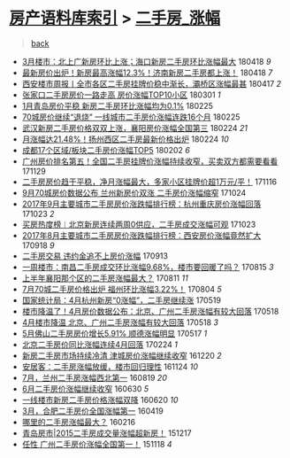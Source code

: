 [房产语料库索引](../../README.md)  > [二手房_涨幅](二手房_涨幅.md)
====
> [back](../README.md)

- [3月楼市：北上广新房环比上涨；海口新房二手房环比涨幅最大](http://jkwz.applinzi.com/ittc/7093443453759521798.html#3%E6%9C%88%E6%A5%BC%E5%B8%82%EF%BC%9A%E5%8C%97%E4%B8%8A%E5%B9%BF%E6%96%B0%E6%88%BF%E7%8E%AF%E6%AF%94%E4%B8%8A%E6%B6%A8%EF%BC%9B%E6%B5%B7%E5%8F%A3%E6%96%B0%E6%88%BF%E4%BA%8C%E6%89%8B%E6%88%BF%E7%8E%AF%E6%AF%94%E6%B6%A8%E5%B9%85%E6%9C%80%E5%A4%A7) 180418 *9* 
- [最新房价出炉！新房最高涨幅12.3%！济南新房二手房都上涨！](http://jkwz.applinzi.com/ittc/7093424654503117834.html#%E6%9C%80%E6%96%B0%E6%88%BF%E4%BB%B7%E5%87%BA%E7%82%89%EF%BC%81%E6%96%B0%E6%88%BF%E6%9C%80%E9%AB%98%E6%B6%A8%E5%B9%8512.3%25%EF%BC%81%E6%B5%8E%E5%8D%97%E6%96%B0%E6%88%BF%E4%BA%8C%E6%89%8B%E6%88%BF%E9%83%BD%E4%B8%8A%E6%B6%A8%EF%BC%81) 180418 *7* 
- [西安楼市周报丨全市各区二手房挂牌价稳中渐长，灞桥区涨幅最甚](http://jkwz.applinzi.com/ittc/7092931510556689418.html#%E8%A5%BF%E5%AE%89%E6%A5%BC%E5%B8%82%E5%91%A8%E6%8A%A5%E4%B8%A8%E5%85%A8%E5%B8%82%E5%90%84%E5%8C%BA%E4%BA%8C%E6%89%8B%E6%88%BF%E6%8C%82%E7%89%8C%E4%BB%B7%E7%A8%B3%E4%B8%AD%E6%B8%90%E9%95%BF%EF%BC%8C%E7%81%9E%E6%A1%A5%E5%8C%BA%E6%B6%A8%E5%B9%85%E6%9C%80%E7%94%9A) 180417 *2* 
- [张家口二手房房价一路走高 房价涨幅TOP10小区](http://jkwz.applinzi.com/ittc/7075434346213540880.html#%E5%BC%A0%E5%AE%B6%E5%8F%A3%E4%BA%8C%E6%89%8B%E6%88%BF%E6%88%BF%E4%BB%B7%E4%B8%80%E8%B7%AF%E8%B5%B0%E9%AB%98+%E6%88%BF%E4%BB%B7%E6%B6%A8%E5%B9%85TOP10%E5%B0%8F%E5%8C%BA) 180301 *1* 
- [1月青岛房价平稳 新房二手房环比涨幅均为0.1%](http://jkwz.applinzi.com/ittc/7073969125775115280.html#1%E6%9C%88%E9%9D%92%E5%B2%9B%E6%88%BF%E4%BB%B7%E5%B9%B3%E7%A8%B3+%E6%96%B0%E6%88%BF%E4%BA%8C%E6%89%8B%E6%88%BF%E7%8E%AF%E6%AF%94%E6%B6%A8%E5%B9%85%E5%9D%87%E4%B8%BA0.1%25) 180225  
- [70城房价继续“退烧” 一线城市二手房价涨幅连跌16个月](http://jkwz.applinzi.com/ittc/7073929658523714577.html#70%E5%9F%8E%E6%88%BF%E4%BB%B7%E7%BB%A7%E7%BB%AD%E2%80%9C%E9%80%80%E7%83%A7%E2%80%9D+%E4%B8%80%E7%BA%BF%E5%9F%8E%E5%B8%82%E4%BA%8C%E6%89%8B%E6%88%BF%E4%BB%B7%E6%B6%A8%E5%B9%85%E8%BF%9E%E8%B7%8C16%E4%B8%AA%E6%9C%88) 180225  
- [武汉新房二手房价格双双上涨，襄阳房价涨幅全国第三](http://jkwz.applinzi.com/ittc/7073751480970773521.html#%E6%AD%A6%E6%B1%89%E6%96%B0%E6%88%BF%E4%BA%8C%E6%89%8B%E6%88%BF%E4%BB%B7%E6%A0%BC%E5%8F%8C%E5%8F%8C%E4%B8%8A%E6%B6%A8%EF%BC%8C%E8%A5%84%E9%98%B3%E6%88%BF%E4%BB%B7%E6%B6%A8%E5%B9%85%E5%85%A8%E5%9B%BD%E7%AC%AC%E4%B8%89) 180224 *21* 
- [月涨幅达21.48%！扬州西区二手房最新价格出炉](http://jkwz.applinzi.com/ittc/7073698514809127942.html#%E6%9C%88%E6%B6%A8%E5%B9%85%E8%BE%BE21.48%25%EF%BC%81%E6%89%AC%E5%B7%9E%E8%A5%BF%E5%8C%BA%E4%BA%8C%E6%89%8B%E6%88%BF%E6%9C%80%E6%96%B0%E4%BB%B7%E6%A0%BC%E5%87%BA%E7%82%89) 180224 *10* 
- [成都17个区域/板块二手房价涨幅TOP5](http://jkwz.applinzi.com/ittc/7065543277799801867.html#%E6%88%90%E9%83%BD17%E4%B8%AA%E5%8C%BA%E5%9F%9F%2F%E6%9D%BF%E5%9D%97%E4%BA%8C%E6%89%8B%E6%88%BF%E4%BB%B7%E6%B6%A8%E5%B9%85TOP5) 180202 *6* 
- [广州房价排名第五！全国二手房挂牌价涨幅持续收窄，买卖双方都需要看看](http://jkwz.applinzi.com/ittc/7041186052247651345.html#%E5%B9%BF%E5%B7%9E%E6%88%BF%E4%BB%B7%E6%8E%92%E5%90%8D%E7%AC%AC%E4%BA%94%EF%BC%81%E5%85%A8%E5%9B%BD%E4%BA%8C%E6%89%8B%E6%88%BF%E6%8C%82%E7%89%8C%E4%BB%B7%E6%B6%A8%E5%B9%85%E6%8C%81%E7%BB%AD%E6%94%B6%E7%AA%84%EF%BC%8C%E4%B9%B0%E5%8D%96%E5%8F%8C%E6%96%B9%E9%83%BD%E9%9C%80%E8%A6%81%E7%9C%8B%E7%9C%8B) 171129  
- [二手房房价趋于平稳，净月涨幅最大，多家小区挂牌价超1万元/平！](http://jkwz.applinzi.com/ittc/7036535293723804688.html#%E4%BA%8C%E6%89%8B%E6%88%BF%E6%88%BF%E4%BB%B7%E8%B6%8B%E4%BA%8E%E5%B9%B3%E7%A8%B3%EF%BC%8C%E5%87%80%E6%9C%88%E6%B6%A8%E5%B9%85%E6%9C%80%E5%A4%A7%EF%BC%8C%E5%A4%9A%E5%AE%B6%E5%B0%8F%E5%8C%BA%E6%8C%82%E7%89%8C%E4%BB%B7%E8%B6%851%E4%B8%87%E5%85%83%2F%E5%B9%B3%EF%BC%81) 171116  
- [9月70城房价数据公布 兰州新房价双涨 二手房价涨幅缩窄](http://jkwz.applinzi.com/ittc/7027939209376171025.html#9%E6%9C%8870%E5%9F%8E%E6%88%BF%E4%BB%B7%E6%95%B0%E6%8D%AE%E5%85%AC%E5%B8%83+%E5%85%B0%E5%B7%9E%E6%96%B0%E6%88%BF%E4%BB%B7%E5%8F%8C%E6%B6%A8+%E4%BA%8C%E6%89%8B%E6%88%BF%E4%BB%B7%E6%B6%A8%E5%B9%85%E7%BC%A9%E7%AA%84) 171024  
- [2017年9月主要城市二手房房价涨跌幅排行榜：杭州重庆房价涨幅回落](http://jkwz.applinzi.com/ittc/7027656280276206608.html#2017%E5%B9%B49%E6%9C%88%E4%B8%BB%E8%A6%81%E5%9F%8E%E5%B8%82%E4%BA%8C%E6%89%8B%E6%88%BF%E6%88%BF%E4%BB%B7%E6%B6%A8%E8%B7%8C%E5%B9%85%E6%8E%92%E8%A1%8C%E6%A6%9C%EF%BC%9A%E6%9D%AD%E5%B7%9E%E9%87%8D%E5%BA%86%E6%88%BF%E4%BB%B7%E6%B6%A8%E5%B9%85%E5%9B%9E%E8%90%BD) 171023 *2* 
- [买房热度榜︱北京新房连续两周0供应，二手房成交涨幅可观](http://jkwz.applinzi.com/ittc/7027623099334394896.html#%E4%B9%B0%E6%88%BF%E7%83%AD%E5%BA%A6%E6%A6%9C%EF%B8%B1%E5%8C%97%E4%BA%AC%E6%96%B0%E6%88%BF%E8%BF%9E%E7%BB%AD%E4%B8%A4%E5%91%A80%E4%BE%9B%E5%BA%94%EF%BC%8C%E4%BA%8C%E6%89%8B%E6%88%BF%E6%88%90%E4%BA%A4%E6%B6%A8%E5%B9%85%E5%8F%AF%E8%A7%82) 171023  
- [2017年8月主要城市二手房房价涨跌幅排行榜：西安房价涨幅竟然扩大](http://jkwz.applinzi.com/ittc/7014623207171294225.html#2017%E5%B9%B48%E6%9C%88%E4%B8%BB%E8%A6%81%E5%9F%8E%E5%B8%82%E4%BA%8C%E6%89%8B%E6%88%BF%E6%88%BF%E4%BB%B7%E6%B6%A8%E8%B7%8C%E5%B9%85%E6%8E%92%E8%A1%8C%E6%A6%9C%EF%BC%9A%E8%A5%BF%E5%AE%89%E6%88%BF%E4%BB%B7%E6%B6%A8%E5%B9%85%E7%AB%9F%E7%84%B6%E6%89%A9%E5%A4%A7) 170918 *9* 
- [二手房交易 违约金追不上房价涨幅](http://jkwz.applinzi.com/ittc/7012598265906987792.html#%E4%BA%8C%E6%89%8B%E6%88%BF%E4%BA%A4%E6%98%93+%E8%BF%9D%E7%BA%A6%E9%87%91%E8%BF%BD%E4%B8%8D%E4%B8%8A%E6%88%BF%E4%BB%B7%E6%B6%A8%E5%B9%85) 170913  
- [一周楼市：南昌二手房成交环比涨幅9.68%，楼市要回暖了吗？](http://jkwz.applinzi.com/ittc/7001970475851596816.html#%E4%B8%80%E5%91%A8%E6%A5%BC%E5%B8%82%EF%BC%9A%E5%8D%97%E6%98%8C%E4%BA%8C%E6%89%8B%E6%88%BF%E6%88%90%E4%BA%A4%E7%8E%AF%E6%AF%94%E6%B6%A8%E5%B9%859.68%25%EF%BC%8C%E6%A5%BC%E5%B8%82%E8%A6%81%E5%9B%9E%E6%9A%96%E4%BA%86%E5%90%97%EF%BC%9F) 170815 *3* 
- [上半年襄阳那个区的二手房涨幅最大？](http://jkwz.applinzi.com/ittc/7000582343172293649.html#%E4%B8%8A%E5%8D%8A%E5%B9%B4%E8%A5%84%E9%98%B3%E9%82%A3%E4%B8%AA%E5%8C%BA%E7%9A%84%E4%BA%8C%E6%89%8B%E6%88%BF%E6%B6%A8%E5%B9%85%E6%9C%80%E5%A4%A7%EF%BC%9F) 170811 *11* 
- [7月70城二手房价格出炉 福州环比涨幅3.22%！](http://jkwz.applinzi.com/ittc/6997882945694860305.html#7%E6%9C%8870%E5%9F%8E%E4%BA%8C%E6%89%8B%E6%88%BF%E4%BB%B7%E6%A0%BC%E5%87%BA%E7%82%89+%E7%A6%8F%E5%B7%9E%E7%8E%AF%E6%AF%94%E6%B6%A8%E5%B9%853.22%25%EF%BC%81) 170804 *5* 
- [国家统计局：4月杭州新房“0涨幅”，二手房继续涨](http://jkwz.applinzi.com/ittc/6969413243071104004.html#%E5%9B%BD%E5%AE%B6%E7%BB%9F%E8%AE%A1%E5%B1%80%EF%BC%9A4%E6%9C%88%E6%9D%AD%E5%B7%9E%E6%96%B0%E6%88%BF%E2%80%9C0%E6%B6%A8%E5%B9%85%E2%80%9D%EF%BC%8C%E4%BA%8C%E6%89%8B%E6%88%BF%E7%BB%A7%E7%BB%AD%E6%B6%A8) 170519  
- [楼市降温了！4月房价数据公布：北京、广州二手房涨幅有较大回落](http://jkwz.applinzi.com/ittc/6968991389319693316.html#%E6%A5%BC%E5%B8%82%E9%99%8D%E6%B8%A9%E4%BA%86%EF%BC%814%E6%9C%88%E6%88%BF%E4%BB%B7%E6%95%B0%E6%8D%AE%E5%85%AC%E5%B8%83%EF%BC%9A%E5%8C%97%E4%BA%AC%E3%80%81%E5%B9%BF%E5%B7%9E%E4%BA%8C%E6%89%8B%E6%88%BF%E6%B6%A8%E5%B9%85%E6%9C%89%E8%BE%83%E5%A4%A7%E5%9B%9E%E8%90%BD) 170518  
- [4月楼市降温 北京、广州二手房涨幅有较大回落](http://jkwz.applinzi.com/ittc/6968938120757117956.html#4%E6%9C%88%E6%A5%BC%E5%B8%82%E9%99%8D%E6%B8%A9+%E5%8C%97%E4%BA%AC%E3%80%81%E5%B9%BF%E5%B7%9E%E4%BA%8C%E6%89%8B%E6%88%BF%E6%B6%A8%E5%B9%85%E6%9C%89%E8%BE%83%E5%A4%A7%E5%9B%9E%E8%90%BD) 170518 *3* 
- [5月佛山二手房房价增长5.91% 顺德涨幅明显](http://jkwz.applinzi.com/ittc/6968692889776292868.html#5%E6%9C%88%E4%BD%9B%E5%B1%B1%E4%BA%8C%E6%89%8B%E6%88%BF%E6%88%BF%E4%BB%B7%E5%A2%9E%E9%95%BF5.91%25+%E9%A1%BA%E5%BE%B7%E6%B6%A8%E5%B9%85%E6%98%8E%E6%98%BE) 170517 *1* 
- [北京二手房价同比涨幅连续4月回落](http://jkwz.applinzi.com/ittc/6938259917113918469.html#%E5%8C%97%E4%BA%AC%E4%BA%8C%E6%89%8B%E6%88%BF%E4%BB%B7%E5%90%8C%E6%AF%94%E6%B6%A8%E5%B9%85%E8%BF%9E%E7%BB%AD4%E6%9C%88%E5%9B%9E%E8%90%BD) 170224 *1* 
- [新房二手房市场持续冷清 津城房价涨幅继续收窄](http://jkwz.applinzi.com/ittc/6913639800497521669.html#%E6%96%B0%E6%88%BF%E4%BA%8C%E6%89%8B%E6%88%BF%E5%B8%82%E5%9C%BA%E6%8C%81%E7%BB%AD%E5%86%B7%E6%B8%85+%E6%B4%A5%E5%9F%8E%E6%88%BF%E4%BB%B7%E6%B6%A8%E5%B9%85%E7%BB%A7%E7%BB%AD%E6%94%B6%E7%AA%84) 161220 *2* 
- [安居客：二手房涨幅放缓，楼市回归理性](http://jkwz.applinzi.com/ittc/6904159528550925317.html#%E5%AE%89%E5%B1%85%E5%AE%A2%EF%BC%9A%E4%BA%8C%E6%89%8B%E6%88%BF%E6%B6%A8%E5%B9%85%E6%94%BE%E7%BC%93%EF%BC%8C%E6%A5%BC%E5%B8%82%E5%9B%9E%E5%BD%92%E7%90%86%E6%80%A7) 161124 *10* 
- [7月，兰州二手房涨幅西北第一](http://jkwz.applinzi.com/ittc/6868125097755411461.html#7%E6%9C%88%EF%BC%8C%E5%85%B0%E5%B7%9E%E4%BA%8C%E6%89%8B%E6%88%BF%E6%B6%A8%E5%B9%85%E8%A5%BF%E5%8C%97%E7%AC%AC%E4%B8%80) 160819 *20* 
- [6月二手房价涨幅继续收窄](http://jkwz.applinzi.com/ittc/6849355114921591812.html#6%E6%9C%88%E4%BA%8C%E6%89%8B%E6%88%BF%E4%BB%B7%E6%B6%A8%E5%B9%85%E7%BB%A7%E7%BB%AD%E6%94%B6%E7%AA%84) 160630 *5* 
- [一线楼市新房二手房价格涨幅双降](http://jkwz.applinzi.com/ittc/6845739198006690821.html#%E4%B8%80%E7%BA%BF%E6%A5%BC%E5%B8%82%E6%96%B0%E6%88%BF%E4%BA%8C%E6%89%8B%E6%88%BF%E4%BB%B7%E6%A0%BC%E6%B6%A8%E5%B9%85%E5%8F%8C%E9%99%8D) 160620 *10* 
- [3月，合肥二手房价全国涨幅第一](http://jkwz.applinzi.com/ittc/6822816847099331588.html#3%E6%9C%88%EF%BC%8C%E5%90%88%E8%82%A5%E4%BA%8C%E6%89%8B%E6%88%BF%E4%BB%B7%E5%85%A8%E5%9B%BD%E6%B6%A8%E5%B9%85%E7%AC%AC%E4%B8%80) 160419  
- [哪里的二手房涨幅最大？](http://jkwz.applinzi.com/ittc/6799486795116971012.html#%E5%93%AA%E9%87%8C%E7%9A%84%E4%BA%8C%E6%89%8B%E6%88%BF%E6%B6%A8%E5%B9%85%E6%9C%80%E5%A4%A7%EF%BC%9F) 160216  
- [青岛房市|2015二手房成交量涨幅超新房！](http://jkwz.applinzi.com/ittc/6776826720049169413.html#%E9%9D%92%E5%B2%9B%E6%88%BF%E5%B8%82%7C2015%E4%BA%8C%E6%89%8B%E6%88%BF%E6%88%90%E4%BA%A4%E9%87%8F%E6%B6%A8%E5%B9%85%E8%B6%85%E6%96%B0%E6%88%BF%EF%BC%81) 151217  
- [任性 广州二手房价涨幅全国第一！](http://jkwz.applinzi.com/ittc/6766053729254245381.html#%E4%BB%BB%E6%80%A7+%E5%B9%BF%E5%B7%9E%E4%BA%8C%E6%89%8B%E6%88%BF%E4%BB%B7%E6%B6%A8%E5%B9%85%E5%85%A8%E5%9B%BD%E7%AC%AC%E4%B8%80%EF%BC%81) 151118 *4* 
